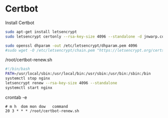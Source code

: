 Certbot
=======

Install Certbot
```bash
sudo apt-get install letsencrypt
sudo letsencrypt certonly --rsa-key-size 4096 --standalone -d jnwarp.com -d vega.jnwarp.com

sudo openssl dhparam -out /etc/letsencrypt/dhparam.pem 4096
#sudo wget -O /etc/letsencrypt/chain.pem "https://letsencrypt.org/certs/lets-encrypt-x3-cross-signed.pem"
```

/root/certbot-renew.sh
```bash
#!/bin/bash
PATH=/usr/local/sbin:/usr/local/bin:/usr/sbin:/usr/bin:/sbin:/bin
systemctl stop nginx
letsencrypt renew --rsa-key-size 4096 --standalone
systemctl start nginx
```

crontab -e
```
# m h  dom mon dow   command
20 3 * * * /root/certbot-renew.sh
```
